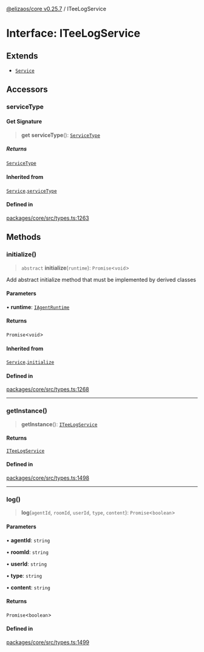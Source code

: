 [@elizaos/core v0.25.7](../index.md) / ITeeLogService

# Interface: ITeeLogService

## Extends

- [`Service`](../classes/Service.md)

## Accessors

### serviceType

#### Get Signature

> **get** **serviceType**(): [`ServiceType`](../enumerations/ServiceType.md)

##### Returns

[`ServiceType`](../enumerations/ServiceType.md)

#### Inherited from

[`Service`](../classes/Service.md).[`serviceType`](../classes/Service.md#serviceType-1)

#### Defined in

[packages/core/src/types.ts:1263](https://github.com/elizaOS/eliza/blob/main/packages/core/src/types.ts#L1263)

## Methods

### initialize()

> `abstract` **initialize**(`runtime`): `Promise`\<`void`\>

Add abstract initialize method that must be implemented by derived classes

#### Parameters

• **runtime**: [`IAgentRuntime`](IAgentRuntime.md)

#### Returns

`Promise`\<`void`\>

#### Inherited from

[`Service`](../classes/Service.md).[`initialize`](../classes/Service.md#initialize)

#### Defined in

[packages/core/src/types.ts:1268](https://github.com/elizaOS/eliza/blob/main/packages/core/src/types.ts#L1268)

***

### getInstance()

> **getInstance**(): [`ITeeLogService`](ITeeLogService.md)

#### Returns

[`ITeeLogService`](ITeeLogService.md)

#### Defined in

[packages/core/src/types.ts:1498](https://github.com/elizaOS/eliza/blob/main/packages/core/src/types.ts#L1498)

***

### log()

> **log**(`agentId`, `roomId`, `userId`, `type`, `content`): `Promise`\<`boolean`\>

#### Parameters

• **agentId**: `string`

• **roomId**: `string`

• **userId**: `string`

• **type**: `string`

• **content**: `string`

#### Returns

`Promise`\<`boolean`\>

#### Defined in

[packages/core/src/types.ts:1499](https://github.com/elizaOS/eliza/blob/main/packages/core/src/types.ts#L1499)
